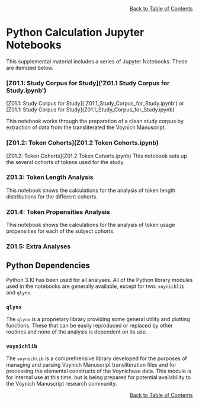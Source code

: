 <div align="right">

[Back to Table of Contents](README.md#Table-of-Contents)

</div>

# Python Calculation Jupyter Notebooks
This supplemental material includes a series of Jupyter Notebooks. These are itemized below.

<h3>[Z01.1: Study Corpus for Study]('Z01.1 Study Corpus for Study.ipynb')</h3>
[Z01.1: Study Corpus for Study]('Z01.1_Study_Corpus_for_Study.ipynb')
or
[Z01.1: Study Corpus for Study](Z01.1_Study_Corpus_for_Study.ipynb)

This notebook works through the preparation of a clean study corpus by 
 extraction of data from the transliterated the Voynich Manuscript.


<h3>[Z01.2: Token Cohorts](Z01.2 Token Cohorts.ipynb)</h3>
[Z01.2: Token Cohorts](Z01.2 Token Cohorts.ipynb)
This notebook sets up the several cohorts of tokens used for the study.
  
<h3>Z01.3: Token Length Analysis</h3>
This notebook shows the calculations for the analysis of token length distributions for the different cohorts.


<h3>Z01.4: Token Propensities Analysis</h3>
This notebook shows the calculations for the analysis of token usage propensities for each of the subject cohorts.

  
<h3>Z01.5: Extra Analyses</h3>
    

<h2>Python Dependencies</h2>
Python 3.10 has been used for all analyses.
All of the Python library modules used in the notebooks are generally available, except for two: <code>voynichlib</code> and <code>qlynx</code>.

<h3><code>qlynx</code></h3>
The <code>qlynx</code> is a proprietary library providing some general utility and plotting functions. These 
that can be easily reproduced or replaced by
other routines and none of the analysis is dependent on its use.

<h3><code>voynichlib</code></h3>
The <code>voynichlib</code> is a comprehrensive library
developed for the purposes of managing and parsing  Voynich Manuscript transliteration files and for processing
the elemental constructs of the Voynichese data.  This module is for internal use at this time, but is
being prepared for potential availability to the Voynich Manuscript research community.




<div align="right">

[Back to Table of Contents](README.md#Table-of-Contents)

</div>